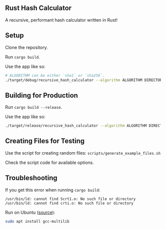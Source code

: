 ## Rust Hash Calculator

A recursive, performant hash calculator written in Rust!

## Setup

Clone the repository.

Run `cargo build`.

Use the app like so:

```sh
# ALGORITHM can be either `sha1` or `sha256`.
./target/debug/recursive_hash_calculator --algorithm ALGORITHM DIRECTORY
```

## Building for Production

Run `cargo build --release`.

Use the app like so:

```sh
./target/release/recursive_hash_calculator --algorithm ALGORITHM DIRECTORY
```

## Creating Files for Testing

Use the script for creating random files: `scripts/generate_example_files.sh`

Check the script code for available options.

## Troubleshooting

If you get this error when running `cargo build`:

```console
/usr/bin/ld: cannot find Scrt1.o: No such file or directory
/usr/bin/ld: cannot find crti.o: No such file or directory
```

Run on Ubuntu ([source](https://stackoverflow.com/questions/6329887/how-to-fix-linker-error-cannot-find-crt1-o)):

```sh
sudo apt install gcc-multilib
```
